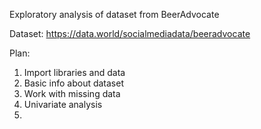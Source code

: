 Exploratory analysis of dataset from BeerAdvocate

Dataset: https://data.world/socialmediadata/beeradvocate


Plan:
1. Import libraries and data
2. Basic info about dataset
3. Work with missing data
4. Univariate analysis
5. 


